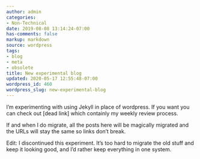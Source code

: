 ```yaml
---
author: admin
categories:
- Non-Technical
date: 2019-08-08 13:14:24-07:00
has-comments: false
markup: markdown
source: wordpress
tags:
- blog
- meta
- obsolete
title: New experimental blog
updated: 2020-05-17 12:55:48-07:00
wordpress_id: 460
wordpress_slug: new-experimental-blog
---
```

I’m experimenting with using Jekyll in place of wordpress. If you want you can check out \[dead link\] which containly my weekly review process.

If and when I do migrate, all the posts here will be magically migrated and the URLs will stay the same so links don’t break.

Edit: I discontinued this experiment. It’s too hard to migrate the old stuff and keep it looking good, and I’d rather keep everything in one system.
